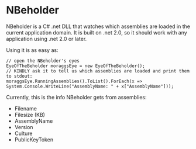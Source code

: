 NBeholder
=========

NBeholder is a C# .net DLL that watches which assemblies are loaded in the current application domain. It is built on .net 2.0, so it should work with any application using .net 2.0 or later.

Using it is as easy as:

	// open the NBeholder's eyes
	EyeOfTheBeholder moraggsEye = new EyeOfTheBeholder();
	// KINDLY ask it to tell us which assemblies are loaded and print them to stdout:
	moraggsEye.RunningAssemblies().ToList().ForEach(x => System.Console.WriteLine("AssemblyName: " + x["AssemblyName"]));


Currently, this is the info NBeholder gets from assemblies:

- Filename
- Filesize (KB)
- AssemblyName
- Version
- Culture
- PublicKeyToken

